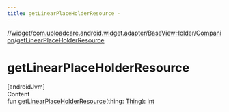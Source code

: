 ```yaml
---
title: getLinearPlaceHolderResource -
---
```

//[widget](../../../index.md)/[com.uploadcare.android.widget.adapter](../../index.md)/[BaseViewHolder](../index.md)/[Companion](index.md)/[getLinearPlaceHolderResource](get-linear-place-holder-resource.md)



# getLinearPlaceHolderResource  
[androidJvm]  
Content  
fun [getLinearPlaceHolderResource](get-linear-place-holder-resource.md)(thing: [Thing](../../../com.uploadcare.android.widget.data/-thing/index.md)): [Int](https://kotlinlang.org/api/latest/jvm/stdlib/kotlin/-int/index.html)  



